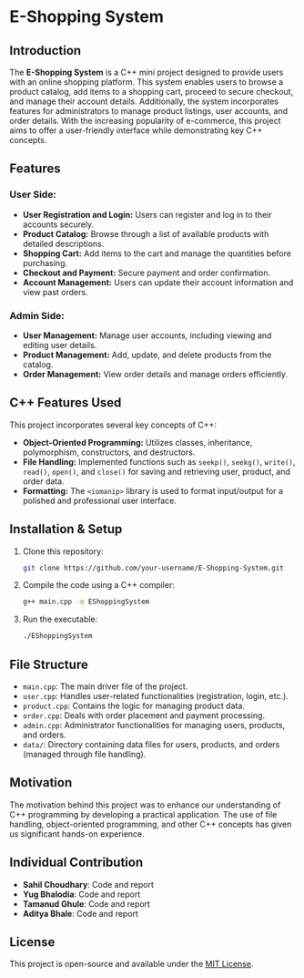 # E-Shopping System

## Introduction

The **E-Shopping System** is a C++ mini project designed to provide users with an online shopping platform. This system enables users to browse a product catalog, add items to a shopping cart, proceed to secure checkout, and manage their account details. Additionally, the system incorporates features for administrators to manage product listings, user accounts, and order details. With the increasing popularity of e-commerce, this project aims to offer a user-friendly interface while demonstrating key C++ concepts.

## Features

### User Side:
- **User Registration and Login:** Users can register and log in to their accounts securely.
- **Product Catalog:** Browse through a list of available products with detailed descriptions.
- **Shopping Cart:** Add items to the cart and manage the quantities before purchasing.
- **Checkout and Payment:** Secure payment and order confirmation.
- **Account Management:** Users can update their account information and view past orders.

### Admin Side:
- **User Management:** Manage user accounts, including viewing and editing user details.
- **Product Management:** Add, update, and delete products from the catalog.
- **Order Management:** View order details and manage orders efficiently.

## C++ Features Used

This project incorporates several key concepts of C++:

- **Object-Oriented Programming:** Utilizes classes, inheritance, polymorphism, constructors, and destructors.
- **File Handling:** Implemented functions such as `seekp()`, `seekg()`, `write()`, `read()`, `open()`, and `close()` for saving and retrieving user, product, and order data.
- **Formatting:** The `<iomanip>` library is used to format input/output for a polished and professional user interface.

## Installation & Setup

1. Clone this repository:
    ```bash
    git clone https://github.com/your-username/E-Shopping-System.git
    ```
2. Compile the code using a C++ compiler:
    ```bash
    g++ main.cpp -o EShoppingSystem
    ```
3. Run the executable:
    ```bash
    ./EShoppingSystem
    ```

## File Structure

- `main.cpp`: The main driver file of the project.
- `user.cpp`: Handles user-related functionalities (registration, login, etc.).
- `product.cpp`: Contains the logic for managing product data.
- `order.cpp`: Deals with order placement and payment processing.
- `admin.cpp`: Administrator functionalities for managing users, products, and orders.
- `data/`: Directory containing data files for users, products, and orders (managed through file handling).

## Motivation

The motivation behind this project was to enhance our understanding of C++ programming by developing a practical application. The use of file handling, object-oriented programming, and other C++ concepts has given us significant hands-on experience.

## Individual Contribution

- **Sahil Choudhary**: Code and report
- **Yug Bhalodia**: Code and report
- **Tamanud Ghule**: Code and report
- **Aditya Bhale**: Code and report

## License

This project is open-source and available under the [MIT License](LICENSE).
